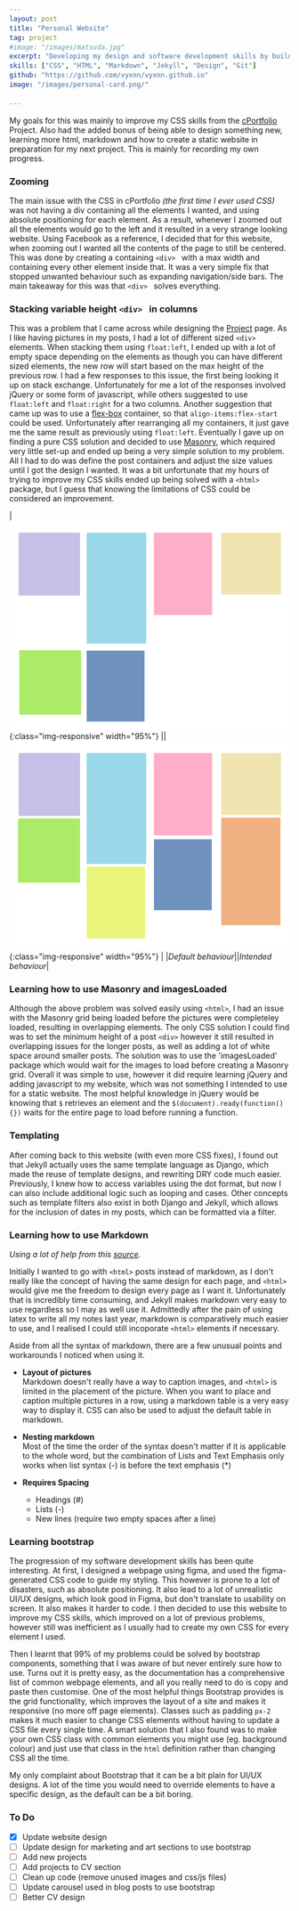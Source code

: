 ```yaml
---
layout: post
title: "Personal Website"
tag: project
#image: "/images/matsuda.jpg"
excerpt: "Developing my design and software development skills by building this website"
skills: ["CSS", "HTML", "Markdown", "Jekyll", "Design", "Git"]
github: "https://github.com/vyxnn/vyxnn.github.io"
image: "/images/personal-card.png/"

---
```


My goals for this was mainly to improve my CSS skills from the [cPortfolio](/2020/10/30/cportfolio.html) Project. Also had the added bonus of being able to design something new, learning more html, markdown and how to create a static website in preparation for my next project. This is mainly for recording my own progress.

### Zooming 

The main issue with the CSS in cPortfolio *(the first time I ever used CSS)* was not having a div containing all the elements I wanted, and using absolute positioning for each element. As a result, whenever I zoomed out all the elements would go to the left and it resulted in a very strange looking website. Using Facebook as a reference, I decided that for this website, when zooming out I wanted all the contents of the page to still be centered. This was done by creating a containing ```<div> ``` with a max width and containing every other element inside that. It was a very simple fix that stopped unwanted behaviour such as expanding navigation/side bars. The main takeaway for this was that ```<div> ``` solves everything. 

### Stacking variable height ```<div> ``` in columns

This was a problem that I came across while designing the [Project](/projects) page. As I like having pictures in my posts, I had a lot of different sized ```<div> ``` elements. When stacking them using ```float:left```, I ended up with a lot of empty space depending on the elements as though you can have different sized elements, the new row will start based on the max height of the previous row. I had a few responses to this issue, the first being looking it up on stack exchange. Unfortunately for me a lot of the responses involved jQuery or some form of javascript, while others suggested to use ```float:left``` and ```float:right``` for a two columns. Another suggestion that came up was to use a [flex-box](https://css-tricks.com/snippets/css/a-guide-to-flexbox/) container, so that ```align-items:flex-start``` could be used. Unfortunately after rearranging all my containers, it just gave me the same result as previously using ```float:left```. Eventually I gave up on finding a pure CSS solution and decided to use [Masonry](https://masonry.desandro.com/), which required very little set-up and ended up being a very simple solution to my problem. All I had to do was define the post containers and adjust the size values until I got the design I wanted. It was a bit unfortunate that my hours of trying to improve my CSS skills ended up being solved with a ```<html>``` package, but I guess that knowing the limitations of CSS could be considered an improvement. 

|![](/images/emptyspacediv.png){:class="img-responsive" width="95%"} ||![emptyspace](/images/goodspacediv.png){:class="img-responsive" width="95%"} | 
|*Default behaviour*||*Intended behaviour*|

### Learning how to use Masonry and imagesLoaded

Although the above problem was solved easily using ```<html>```, I had an issue with the Masonry grid being loaded before the pictures were completeley loaded, resulting in overlapping elements. The only CSS solution I could find was to set the minimum height of a post ```<div>``` however it still resulted in overlapping issues for the longer posts, as well as adding a lot of white space around smaller posts. The solution was to use the 'imagesLoaded' package which would wait for the images to load before creating a Masonry grid. Overall it was simple to use, however it did require learning jQuery and adding javascript to my website, which was not something I intended to use for a static website. The most helpful knowledge in jQuery would be knowing that ```$``` retrieves an element and the ```$(document).ready(function(){})``` waits for the entire page to load before running a function. 

### Templating 
After coming back to this website (with even more CSS fixes), I found out that Jekyll actually uses the same template language as Django, which made the reuse of template designs, and rewriting DRY code much easier. Previously, I knew how to access variables using the dot format, but now I can also include additional logic such as looping and cases. Other concepts such as template filters also exist in both Django and Jekyll, which allows for the inclusion of dates in my posts, which can be formatted via a filter. 


### Learning how to use Markdown
*Using a lot of help from this [source](https://www.markdownguide.org/basic-syntax/).* 

Initially I wanted to go with ```<html>``` posts instead of markdown, as I don't really like the concept of having the same design for each page, and ```<html>``` would give me the freedom to design every page as I want it. Unfortunately that is incredibly time consuming, and Jekyll makes markdown very easy to use regardless so I may as well use it. Admittedly after the pain of using latex to write all my notes last year, markdown is comparatively much easier to use, and I realised I could still incoporate ```<html>``` elements if necessary. 

Aside from all the syntax of markdown, there are a few unusual points and workarounds I noticed when using it. 
- **Layout of pictures**   
    Markdown doesn't really have a way to caption images, and ```<html>``` is limited in the placement of the picture. When you want to place and caption multiple pictures in a row, using a markdown table is a very easy way to display it. CSS can also be used to adjust the default table in markdown. 

- **Nesting markdown**  
    Most of the time the order of the syntax doesn't matter if it is applicable to the whole word, but the combination of Lists and Text Emphasis only works when list syntax (\-) is before the text emphasis (\*)

 - **Requires Spacing**  
    - Headings (\#)
    - Lists (\-)
    - New lines (require two empty spaces after a line)

### Learning bootstrap 

The progression of my software development skills has been quite interesting. At first, I designed a webpage using figma, and used the figma-generated CSS code to guide my styling. This however is prone to a lot of disasters, such as absolute positioning. It also lead to a lot of unrealistic UI/UX designs, which look good in Figma, but don't translate to usability on screen. It also makes it harder to code. I then decided to use this website to improve my CSS skills, which improved on a lot of previous problems, however still was inefficient as I usually had to create my own CSS for every element I used. 

Then I learnt that 99% of my problems could be solved by bootstrap components, something that I was aware of but never entirely sure how to use. Turns out it is pretty easy, as the documentation has a comprehensive list of common webpage elements, and all you really need to do is copy and paste then customise. One of the most helpful things Bootstrap provides is the grid functionality, which improves the layout of a site and makes it responsive (no more off page elements). Classes such as padding `px-2` makes it much easier to change CSS elements without having to update a CSS file every single time. A smart solution that I also found was to make your own CSS class with common elements you might use (eg. background colour) and just use that class in the `html` definition rather than changing CSS all the time. 

My only complaint about Bootstrap that it can be a bit plain for UI/UX designs. A lot of the time you would need to override elements to have a specific design, as the default can be a bit boring. 

### To Do 
- [x] Update website design 
- [ ] Update design for marketing and art sections to use bootstrap 
- [ ] Add new projects 
- [ ] Add projects to CV section 
- [ ] Clean up code (remove unused images and css/js files)
- [ ] Update carousel used in blog posts to use bootstrap 
- [ ] Better CV design 
